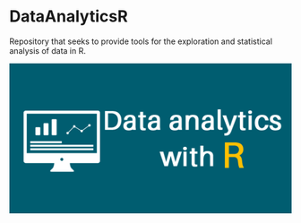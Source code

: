 # DataAnalyticsR
Repository that seeks to provide tools for the exploration and statistical analysis of data in R.
<p align="center">
    <img alt="DataAnalytics" src="img/data_analytics.png" />
 </p>
